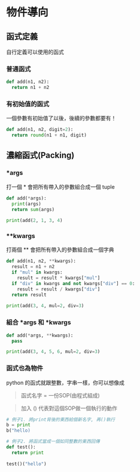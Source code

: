 # 物件導向

## 函式定義

自行定義可以使用的函式

### 普通函式

```python
def add(n1, n2):
  return n1 + n2
```

### 有初始值的函式

一個參數有初始值了以後，後續的參數都要有！

```python
def add(n1, n2, digit=2):
  return round(n1 + n1, digit)
```

## 濃縮函式(Packing)

### *args

打一個 * 會把所有帶入的參數組合成一個 tuple

```python
def add(*args):
  print(args)
  return sum(args)
  
print(add(2, 1, 3, 4)
```

### **kwargs

打兩個 ** 會把所有帶入的參數組合成一個字典

```python
def add(n1, n2, **kwargs):
  result = n1 + n2
  if "mul" in kwargs:
    result = result * kwargs["mul"]
  if "div" in kwargs and not kwargs["div"] == 0:
    result = result / kwargs["div"]
  return result
  
print(add(3, 4, mul=2, div=3)
```

### 組合 *args 和 *kwargs

```python
def add(*args, **kwargs):
  pass

print(add(3, 4, 5, 6, mul=2, div=3)
```

### 函式也為物件

python 的函式就跟整數，字串一樣，你可以想像成  

> 函式名字  =  一份SOP(由程式組成)

> 加入 () 代表對這個SOP做一個執行的動作

```python
# 例子1. 將print背後的東西給個新名字, 再()執行
b = print
b("hello)
```

```python
# 例子2. 將函式當成一個如同整數的東西回傳
def test():
  return print
  
test()("hello")
```

 
